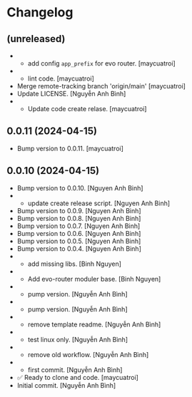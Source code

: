 Changelog
=========


(unreleased)
------------
- - add config `app_prefix` for evo router. [maycuatroi]
- - lint code. [maycuatroi]
- Merge remote-tracking branch 'origin/main' [maycuatroi]
- Update LICENSE. [Nguyễn Anh Bình]
- - Update code create relase. [maycuatroi]


0.0.11 (2024-04-15)
-------------------
- Bump version to 0.0.11. [maycuatroi]


0.0.10 (2024-04-15)
-------------------
- Bump version to 0.0.10. [Nguyen Anh Binh]
- - update create release script. [Nguyen Anh Binh]
- Bump version to 0.0.9. [Nguyen Anh Binh]
- Bump version to 0.0.8. [Nguyen Anh Binh]
- Bump version to 0.0.7. [Nguyen Anh Binh]
- Bump version to 0.0.6. [Nguyen Anh Binh]
- Bump version to 0.0.5. [Nguyen Anh Binh]
- Bump version to 0.0.4. [Nguyen Anh Binh]
- - add missing libs. [Binh Nguyen]
- - Add evo-router moduler base. [Binh Nguyen]
- - pump version. [Nguyễn Anh Bình]
- - pump version. [Nguyễn Anh Bình]
- - remove template readme. [Nguyễn Anh Bình]
- - test linux only. [Nguyễn Anh Bình]
- - remove old workflow. [Nguyễn Anh Bình]
- - first commit. [Nguyễn Anh Bình]
- ✅ Ready to clone and code. [maycuatroi]
- Initial commit. [Nguyễn Anh Bình]


